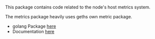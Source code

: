 This package contains code related to the node's host metrics system.

The metrics package heavily uses geths own metric package.
- golang Package [here](https://github.com/ethereum/go-ethereum/tree/master/metrics)
- Documentation [here](https://geth.ethereum.org/docs/interface/metrics)
